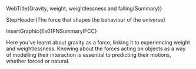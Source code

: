 WebTitle{Gravity, weight, weightlessness and falling(Summary)}

StepHeader{The force that shapes the behaviour of the universe}

InsertGraphic{Es01PNSummaryIFCC}

Here you've learnt about gravity as a force, linking it to experiencing weight and weightlessness. Knowing about the forces acting on objects as a way of modelling their interaction is essential to predicting their motions, whether forced or natural.
